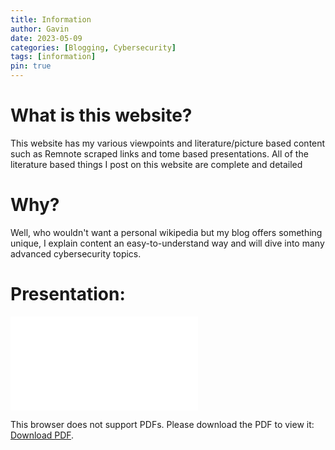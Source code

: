 ```yaml
---
title: Information
author: Gavin
date: 2023-05-09
categories: [Blogging, Cybersecurity]
tags: [information]
pin: true
---
```


# What is this website?

This website has my various viewpoints and literature/picture based content such as Remnote scraped links and tome based presentations. All of the literature based things I post on this website are complete and detailed

# Why?
Well, who wouldn't want a personal wikipedia but my blog offers something unique, I explain content an easy-to-understand way and will dive into many advanced cybersecurity topics.

# Presentation:
<object data="/tome/hackers-loft-your-one-stop-shop-for-cybersecurity-insights-and-tips.pdf" type="application/pdf" width="1500px" height="1500px" style="overflow:hidden">
    <embed src="/tome/hackers-loft-your-one-stop-shop-for-cybersecurity-insights-and-tips.pdf">
        <p>This browser does not support PDFs. Please download the PDF to view it: <a href="/tome/hackers-loft-your-one-stop-shop-for-cybersecurity-insights-and-tips.pdf">Download PDF</a>.</p>
    </embed>
</object>
